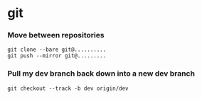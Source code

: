 # git

### Move between repositories
```git
git clone --bare git@..........
git push --mirror git@.........
```

### Pull my dev branch back down into a new dev branch
```git
git checkout --track -b dev origin/dev
```
